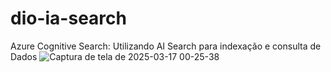 # dio-ia-search
Azure Cognitive Search: Utilizando AI Search para indexação e consulta de Dados
![Captura de tela de 2025-03-17 00-25-38](https://github.com/user-attachments/assets/b519bc78-11f8-4a30-a866-e058d7094311)
